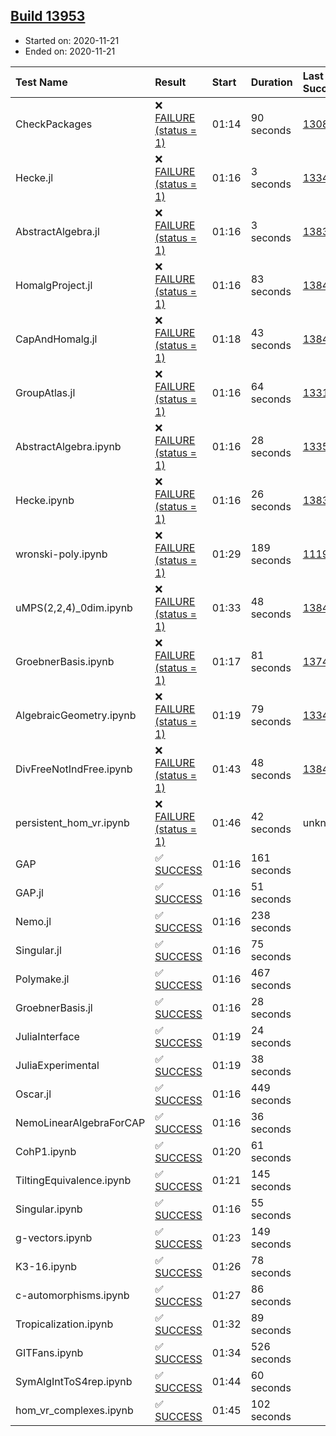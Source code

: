 ## [Build 13953](https://oscarci.mathematik.uni-kl.de/job/oscar/13953/)

* Started on: 2020-11-21
* Ended on: 2020-11-21

| Test Name    | Result | Start | Duration | Last Success | First Failure |
|:-------------|:-------|:------|:---------|:-------------|:--------------|
| CheckPackages | ❌ [FAILURE (status = 1)](https://oscarci.mathematik.uni-kl.de/job/oscar/13953/artifact/logs/build-13953/CheckPackages.log) | 01:14 | 90 seconds | [13085](https://oscarci.mathematik.uni-kl.de/job/oscar/13085/) | [13086](https://oscarci.mathematik.uni-kl.de/job/oscar/13086/) |
| Hecke.jl | ❌ [FAILURE (status = 1)](https://oscarci.mathematik.uni-kl.de/job/oscar/13953/artifact/logs/build-13953/Hecke.jl.log) | 01:16 | 3 seconds | [13341](https://oscarci.mathematik.uni-kl.de/job/oscar/13341/) | [13342](https://oscarci.mathematik.uni-kl.de/job/oscar/13342/) |
| AbstractAlgebra.jl | ❌ [FAILURE (status = 1)](https://oscarci.mathematik.uni-kl.de/job/oscar/13953/artifact/logs/build-13953/AbstractAlgebra.jl.log) | 01:16 | 3 seconds | [13837](https://oscarci.mathematik.uni-kl.de/job/oscar/13837/) | [13838](https://oscarci.mathematik.uni-kl.de/job/oscar/13838/) |
| HomalgProject.jl | ❌ [FAILURE (status = 1)](https://oscarci.mathematik.uni-kl.de/job/oscar/13953/artifact/logs/build-13953/HomalgProject.jl.log) | 01:16 | 83 seconds | [13845](https://oscarci.mathematik.uni-kl.de/job/oscar/13845/) | [13846](https://oscarci.mathematik.uni-kl.de/job/oscar/13846/) |
| CapAndHomalg.jl | ❌ [FAILURE (status = 1)](https://oscarci.mathematik.uni-kl.de/job/oscar/13953/artifact/logs/build-13953/CapAndHomalg.jl.log) | 01:18 | 43 seconds | [13845](https://oscarci.mathematik.uni-kl.de/job/oscar/13845/) | [13846](https://oscarci.mathematik.uni-kl.de/job/oscar/13846/) |
| GroupAtlas.jl | ❌ [FAILURE (status = 1)](https://oscarci.mathematik.uni-kl.de/job/oscar/13953/artifact/logs/build-13953/GroupAtlas.jl.log) | 01:16 | 64 seconds | [13311](https://oscarci.mathematik.uni-kl.de/job/oscar/13311/) | [13312](https://oscarci.mathematik.uni-kl.de/job/oscar/13312/) |
| AbstractAlgebra.ipynb | ❌ [FAILURE (status = 1)](https://oscarci.mathematik.uni-kl.de/job/oscar/13953/artifact/logs/build-13953/AbstractAlgebra.ipynb.log) | 01:16 | 28 seconds | [13355](https://oscarci.mathematik.uni-kl.de/job/oscar/13355/) | [13356](https://oscarci.mathematik.uni-kl.de/job/oscar/13356/) |
| Hecke.ipynb | ❌ [FAILURE (status = 1)](https://oscarci.mathematik.uni-kl.de/job/oscar/13953/artifact/logs/build-13953/Hecke.ipynb.log) | 01:16 | 26 seconds | [13837](https://oscarci.mathematik.uni-kl.de/job/oscar/13837/) | [13838](https://oscarci.mathematik.uni-kl.de/job/oscar/13838/) |
| wronski-poly.ipynb | ❌ [FAILURE (status = 1)](https://oscarci.mathematik.uni-kl.de/job/oscar/13953/artifact/logs/build-13953/wronski-poly.ipynb.log) | 01:29 | 189 seconds | [11192](https://oscarci.mathematik.uni-kl.de/job/oscar/11192/) | [11193](https://oscarci.mathematik.uni-kl.de/job/oscar/11193/) |
| uMPS(2,2,4)_0dim.ipynb | ❌ [FAILURE (status = 1)](https://oscarci.mathematik.uni-kl.de/job/oscar/13953/artifact/logs/build-13953/uMPS-2-2-4-_0dim.ipynb.log) | 01:33 | 48 seconds | [13841](https://oscarci.mathematik.uni-kl.de/job/oscar/13841/) | [13842](https://oscarci.mathematik.uni-kl.de/job/oscar/13842/) |
| GroebnerBasis.ipynb | ❌ [FAILURE (status = 1)](https://oscarci.mathematik.uni-kl.de/job/oscar/13953/artifact/logs/build-13953/GroebnerBasis.ipynb.log) | 01:17 | 81 seconds | [13748](https://oscarci.mathematik.uni-kl.de/job/oscar/13748/) | [13749](https://oscarci.mathematik.uni-kl.de/job/oscar/13749/) |
| AlgebraicGeometry.ipynb | ❌ [FAILURE (status = 1)](https://oscarci.mathematik.uni-kl.de/job/oscar/13953/artifact/logs/build-13953/AlgebraicGeometry.ipynb.log) | 01:19 | 79 seconds | [13341](https://oscarci.mathematik.uni-kl.de/job/oscar/13341/) | [13342](https://oscarci.mathematik.uni-kl.de/job/oscar/13342/) |
| DivFreeNotIndFree.ipynb | ❌ [FAILURE (status = 1)](https://oscarci.mathematik.uni-kl.de/job/oscar/13953/artifact/logs/build-13953/DivFreeNotIndFree.ipynb.log) | 01:43 | 48 seconds | [13845](https://oscarci.mathematik.uni-kl.de/job/oscar/13845/) | [13846](https://oscarci.mathematik.uni-kl.de/job/oscar/13846/) |
| persistent_hom_vr.ipynb | ❌ [FAILURE (status = 1)](https://oscarci.mathematik.uni-kl.de/job/oscar/13953/artifact/logs/build-13953/persistent_hom_vr.ipynb.log) | 01:46 | 42 seconds | unknown | unknown |
| GAP | ✅ [SUCCESS](https://oscarci.mathematik.uni-kl.de/job/oscar/13953/artifact/logs/build-13953/GAP.log) | 01:16 | 161 seconds |  |  |
| GAP.jl | ✅ [SUCCESS](https://oscarci.mathematik.uni-kl.de/job/oscar/13953/artifact/logs/build-13953/GAP.jl.log) | 01:16 | 51 seconds |  |  |
| Nemo.jl | ✅ [SUCCESS](https://oscarci.mathematik.uni-kl.de/job/oscar/13953/artifact/logs/build-13953/Nemo.jl.log) | 01:16 | 238 seconds |  |  |
| Singular.jl | ✅ [SUCCESS](https://oscarci.mathematik.uni-kl.de/job/oscar/13953/artifact/logs/build-13953/Singular.jl.log) | 01:16 | 75 seconds |  |  |
| Polymake.jl | ✅ [SUCCESS](https://oscarci.mathematik.uni-kl.de/job/oscar/13953/artifact/logs/build-13953/Polymake.jl.log) | 01:16 | 467 seconds |  |  |
| GroebnerBasis.jl | ✅ [SUCCESS](https://oscarci.mathematik.uni-kl.de/job/oscar/13953/artifact/logs/build-13953/GroebnerBasis.jl.log) | 01:16 | 28 seconds |  |  |
| JuliaInterface | ✅ [SUCCESS](https://oscarci.mathematik.uni-kl.de/job/oscar/13953/artifact/logs/build-13953/JuliaInterface.log) | 01:19 | 24 seconds |  |  |
| JuliaExperimental | ✅ [SUCCESS](https://oscarci.mathematik.uni-kl.de/job/oscar/13953/artifact/logs/build-13953/JuliaExperimental.log) | 01:19 | 38 seconds |  |  |
| Oscar.jl | ✅ [SUCCESS](https://oscarci.mathematik.uni-kl.de/job/oscar/13953/artifact/logs/build-13953/Oscar.jl.log) | 01:16 | 449 seconds |  |  |
| NemoLinearAlgebraForCAP | ✅ [SUCCESS](https://oscarci.mathematik.uni-kl.de/job/oscar/13953/artifact/logs/build-13953/NemoLinearAlgebraForCAP.log) | 01:16 | 36 seconds |  |  |
| CohP1.ipynb | ✅ [SUCCESS](https://oscarci.mathematik.uni-kl.de/job/oscar/13953/artifact/logs/build-13953/CohP1.ipynb.log) | 01:20 | 61 seconds |  |  |
| TiltingEquivalence.ipynb | ✅ [SUCCESS](https://oscarci.mathematik.uni-kl.de/job/oscar/13953/artifact/logs/build-13953/TiltingEquivalence.ipynb.log) | 01:21 | 145 seconds |  |  |
| Singular.ipynb | ✅ [SUCCESS](https://oscarci.mathematik.uni-kl.de/job/oscar/13953/artifact/logs/build-13953/Singular.ipynb.log) | 01:16 | 55 seconds |  |  |
| g-vectors.ipynb | ✅ [SUCCESS](https://oscarci.mathematik.uni-kl.de/job/oscar/13953/artifact/logs/build-13953/g-vectors.ipynb.log) | 01:23 | 149 seconds |  |  |
| K3-16.ipynb | ✅ [SUCCESS](https://oscarci.mathematik.uni-kl.de/job/oscar/13953/artifact/logs/build-13953/K3-16.ipynb.log) | 01:26 | 78 seconds |  |  |
| c-automorphisms.ipynb | ✅ [SUCCESS](https://oscarci.mathematik.uni-kl.de/job/oscar/13953/artifact/logs/build-13953/c-automorphisms.ipynb.log) | 01:27 | 86 seconds |  |  |
| Tropicalization.ipynb | ✅ [SUCCESS](https://oscarci.mathematik.uni-kl.de/job/oscar/13953/artifact/logs/build-13953/Tropicalization.ipynb.log) | 01:32 | 89 seconds |  |  |
| GITFans.ipynb | ✅ [SUCCESS](https://oscarci.mathematik.uni-kl.de/job/oscar/13953/artifact/logs/build-13953/GITFans.ipynb.log) | 01:34 | 526 seconds |  |  |
| SymAlgIntToS4rep.ipynb | ✅ [SUCCESS](https://oscarci.mathematik.uni-kl.de/job/oscar/13953/artifact/logs/build-13953/SymAlgIntToS4rep.ipynb.log) | 01:44 | 60 seconds |  |  |
| hom_vr_complexes.ipynb | ✅ [SUCCESS](https://oscarci.mathematik.uni-kl.de/job/oscar/13953/artifact/logs/build-13953/hom_vr_complexes.ipynb.log) | 01:45 | 102 seconds |  |  |
